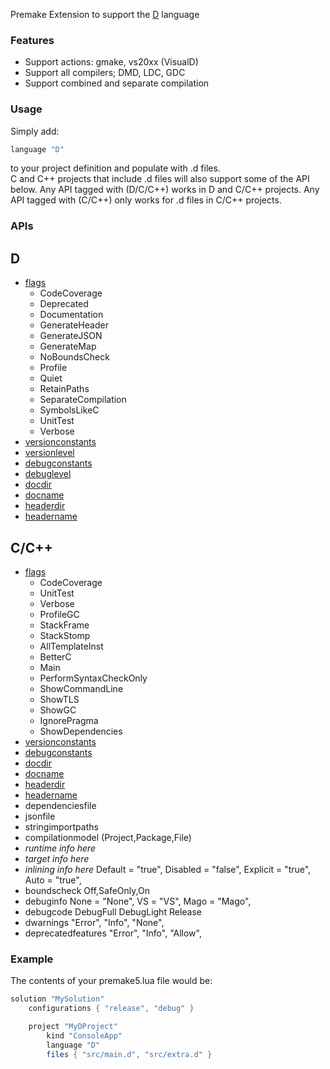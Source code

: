 Premake Extension to support the [D](http://dlang.org) language

### Features ###

* Support actions: gmake, vs20xx (VisualD)
* Support all compilers; DMD, LDC, GDC
* Support combined and separate compilation

### Usage ###

Simply add:
```lua
language "D"
```
to your project definition and populate with .d files.  
C and C++ projects that include .d files will also support some of the API below. Any API tagged with (D/C/C++) works in D and C/C++ projects. Any API tagged with (C/C++) only works for .d files in C/C++ projects.

### APIs ###
## D ##
* [flags](https://github.com/premake/premake-dlang/wiki/flags)
  * CodeCoverage
  * Deprecated
  * Documentation
  * GenerateHeader
  * GenerateJSON
  * GenerateMap
  * NoBoundsCheck
  * Profile
  * Quiet
  * RetainPaths
  * SeparateCompilation
  * SymbolsLikeC
  * UnitTest
  * Verbose
* [versionconstants](https://github.com/premake/premake-dlang/wiki/versionconstants)
* [versionlevel](https://github.com/premake/premake-dlang/wiki/versionlevel)
* [debugconstants](https://github.com/premake/premake-dlang/wiki/debugconstants)
* [debuglevel](https://github.com/premake/premake-dlang/wiki/debuglevel)
* [docdir](https://github.com/premake/premake-dlang/wiki/docdir)
* [docname](https://github.com/premake/premake-dlang/wiki/docname)
* [headerdir](https://github.com/premake/premake-dlang/wiki/headerdir)
* [headername](https://github.com/premake/premake-dlang/wiki/headername)

## C/C++ ##

* [flags](https://github.com/premake/premake-dlang/wiki/flags)
  * CodeCoverage
  * UnitTest 
  * Verbose 
  * ProfileGC 
  * StackFrame 
  * StackStomp 
  * AllTemplateInst 
  * BetterC 
  * Main 
  * PerformSyntaxCheckOnly 
  * ShowCommandLine 
  * ShowTLS 
  * ShowGC 
  * IgnorePragma 
  * ShowDependencies 
* [versionconstants](https://github.com/premake/premake-dlang/wiki/versionconstants)
* [debugconstants](https://github.com/premake/premake-dlang/wiki/debugconstants)
* [docdir](https://github.com/premake/premake-dlang/wiki/docdir)
* [docname](https://github.com/premake/premake-dlang/wiki/docname)
* [headerdir](https://github.com/premake/premake-dlang/wiki/headerdir)
* [headername](https://github.com/premake/premake-dlang/wiki/headername)
* dependenciesfile 
* jsonfile 
* stringimportpaths
* compilationmodel (Project,Package,File) 
* _runtime info here_
* _target info here_
* _inlining info here_ Default = "true",
				Disabled = "false",
				Explicit = "true",
				Auto = "true",
* boundscheck Off,SafeOnly,On
* debuginfo None = "None",
			VS = "VS",
			Mago = "Mago",
* debugcode 
        DebugFull
        DebugLight
        Release
* dwarnings 
        "Error",
        "Info",
        "None",
* deprecatedfeatures 
        "Error",
        "Info",
        "Allow",
		
### Example ###

The contents of your premake5.lua file would be:

```lua
solution "MySolution"
    configurations { "release", "debug" }

    project "MyDProject"
        kind "ConsoleApp"
        language "D"
        files { "src/main.d", "src/extra.d" }
```
